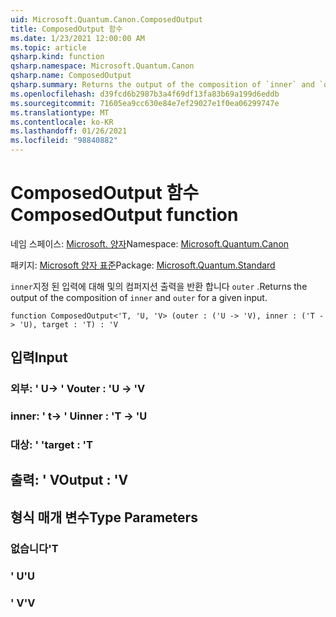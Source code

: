 ```yaml
---
uid: Microsoft.Quantum.Canon.ComposedOutput
title: ComposedOutput 함수
ms.date: 1/23/2021 12:00:00 AM
ms.topic: article
qsharp.kind: function
qsharp.namespace: Microsoft.Quantum.Canon
qsharp.name: ComposedOutput
qsharp.summary: Returns the output of the composition of `inner` and `outer` for a given input.
ms.openlocfilehash: d39fcd6b2987b3a4f69df13fa83b69a199d6eddb
ms.sourcegitcommit: 71605ea9cc630e84e7ef29027e1f0ea06299747e
ms.translationtype: MT
ms.contentlocale: ko-KR
ms.lasthandoff: 01/26/2021
ms.locfileid: "98840882"
---
```

# <a name="composedoutput-function"></a><span data-ttu-id="76ed3-102">ComposedOutput 함수</span><span class="sxs-lookup"><span data-stu-id="76ed3-102">ComposedOutput function</span></span>

<span data-ttu-id="76ed3-103">네임 스페이스: [Microsoft. 양자](xref:Microsoft.Quantum.Canon)</span><span class="sxs-lookup"><span data-stu-id="76ed3-103">Namespace: [Microsoft.Quantum.Canon](xref:Microsoft.Quantum.Canon)</span></span>

<span data-ttu-id="76ed3-104">패키지: [Microsoft 양자 표준](https://nuget.org/packages/Microsoft.Quantum.Standard)</span><span class="sxs-lookup"><span data-stu-id="76ed3-104">Package: [Microsoft.Quantum.Standard](https://nuget.org/packages/Microsoft.Quantum.Standard)</span></span>


<span data-ttu-id="76ed3-105">`inner`지정 된 입력에 대해 및의 컴퍼지션 출력을 반환 합니다 `outer` .</span><span class="sxs-lookup"><span data-stu-id="76ed3-105">Returns the output of the composition of `inner` and `outer` for a given input.</span></span>

```qsharp
function ComposedOutput<'T, 'U, 'V> (outer : ('U -> 'V), inner : ('T -> 'U), target : 'T) : 'V
```


## <a name="input"></a><span data-ttu-id="76ed3-106">입력</span><span class="sxs-lookup"><span data-stu-id="76ed3-106">Input</span></span>

### <a name="outer--u---v"></a><span data-ttu-id="76ed3-107">외부: ' U-> ' V</span><span class="sxs-lookup"><span data-stu-id="76ed3-107">outer : 'U -> 'V</span></span>




### <a name="inner--t---u"></a><span data-ttu-id="76ed3-108">inner: ' t-> ' U</span><span class="sxs-lookup"><span data-stu-id="76ed3-108">inner : 'T -> 'U</span></span>




### <a name="target--t"></a><span data-ttu-id="76ed3-109">대상: ' '</span><span class="sxs-lookup"><span data-stu-id="76ed3-109">target : 'T</span></span>





## <a name="output--v"></a><span data-ttu-id="76ed3-110">출력: ' V</span><span class="sxs-lookup"><span data-stu-id="76ed3-110">Output : 'V</span></span>



## <a name="type-parameters"></a><span data-ttu-id="76ed3-111">형식 매개 변수</span><span class="sxs-lookup"><span data-stu-id="76ed3-111">Type Parameters</span></span>

### <a name="t"></a><span data-ttu-id="76ed3-112">없습니다</span><span class="sxs-lookup"><span data-stu-id="76ed3-112">'T</span></span>


### <a name="u"></a><span data-ttu-id="76ed3-113">' U</span><span class="sxs-lookup"><span data-stu-id="76ed3-113">'U</span></span>


### <a name="v"></a><span data-ttu-id="76ed3-114">' V</span><span class="sxs-lookup"><span data-stu-id="76ed3-114">'V</span></span>


